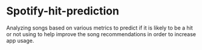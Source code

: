 # Spotify-hit-prediction
Analyzing songs based on various metrics to predict if it is likely to be a hit or not using to help improve the song recommendations in order to increase app usage.
